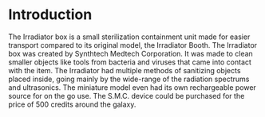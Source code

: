 # Introduction
The Irradiator box is a small sterilization containment unit made for easier transport compared to its original model, the Irradiator Booth.
The Irradiator box was created by Synthtech Medtech Corporation.
It was made to clean smaller objects like tools from bacteria and viruses that came into contact with the item.
The Irradiator had multiple methods of sanitizing objects placed inside, going mainly by the wide-range of the radiation spectrums and ultrasonics.
The miniature model even had its own rechargeable power source for on the go use.
The S.M.C.
device could be purchased for the price of 500 credits around the galaxy.